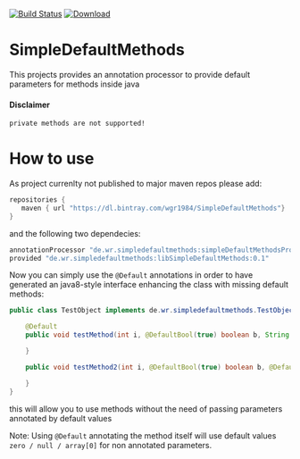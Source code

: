 [![Build Status](https://travis-ci.org/wgr1984/SimpleDefaultMethods.svg?branch=master)](https://travis-ci.org/wgr1984/SimpleDefaultMethods)
[ ![Download](https://api.bintray.com/packages/wgr1984/SimpleDefaultMethods/SimpleDefaultMethodsProcessor/images/download.svg) ](https://bintray.com/wgr1984/SimpleDefaultMethods/SimpleDefaultMethodsProcessor/_latestVersion)

# SimpleDefaultMethods
This projects provides an annotation processor to provide
default parameters for methods inside java

#### Disclaimer
```
private methods are not supported!
```

# How to use
As project currenlty not published to major maven repos please add:
```Groovy
repositories {
   maven { url "https://dl.bintray.com/wgr1984/SimpleDefaultMethods"}
}
```
and the following two dependecies:
```Groovy
annotationProcessor "de.wr.simpledefaultmethods:simpleDefaultMethodsProcessor:0.1"
provided "de.wr.simpledefaultmethods:libSimpleDefaultMethods:0.1"
```

Now you can simply use the ```@Default``` annotations in order
to have generated an java8-style interface enhancing the
class with missing default methods:

```Java
public class TestObject implements de.wr.simpledefaultmethods.TestObjectDefaults {

    @Default
    public void testMethod(int i, @DefaultBool(true) boolean b, String s, @DefaultChar('b') char charTest) {

    }

    public void testMethod2(int i, @DefaultBool(true) boolean b, @DefaultString("test") String s) {

    }
}
```
this will allow you to use methods without the need of passing
parameters annotated by default values

Note: Using ```@Default``` annotating the method itself will
use default values ```zero / null / array[0]``` for non annotated
parameters.